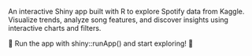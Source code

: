 An interactive Shiny app built with R to explore Spotify data from Kaggle. Visualize trends, analyze song features, and discover insights using interactive charts and filters.

🚀 Run the app with shiny::runApp() and start exploring! 🎵
